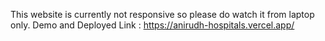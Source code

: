This website is currently not responsive so please do watch it from laptop only.
Demo and Deployed Link : https://anirudh-hospitals.vercel.app/

